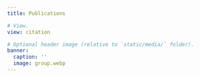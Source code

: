 ```yaml
---
title: Publications

# View.
view: citation

# Optional header image (relative to `static/media/` folder).
banner:
  caption: ''
  image: group.webp
---
```

